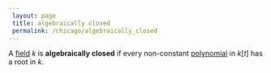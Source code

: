 ```yaml
---
 layout: page
 title: algebraically closed
 permalink: /chicago/algebraically_closed
---
```

A [field](https://defsmath.github.io/DefsMath/field) $k$ is **algebraically closed** if every non-constant [polynomial](https://defsmath.github.io/DefsMath/polynomial_ring) in $k[t]$ has a root in $k$.